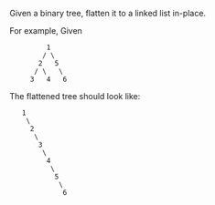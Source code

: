 Given a binary tree, flatten it to a linked list in-place.

For example,
Given

~~~
         1
        / \
       2   5
      / \   \
     3   4   6
~~~

The flattened tree should look like:

~~~
   1
    \
     2
      \
       3
        \
         4
          \
           5
            \
             6
~~~
